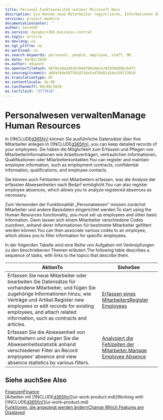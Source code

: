 ```yaml
---
title: Personal-Funktionalität nutzen| Microsoft Docs
description: Sie können neue Mitarbeiter registrieren, Informationen über bestehende Mitarbeiter bearbeiten und Fehlzeiten aufzeichnen und analysieren.
services: project-madeira
documentationcenter: ''
author: SorenGP
ms.service: dynamics365-business-central
ms.topic: article
ms.devlang: na
ms.tgt_pltfrm: na
ms.workload: na
ms.search.keywords: personnel, people, employee, staff, HR
ms.date: 04/01/2020
ms.author: edupont
ms.openlocfilehash: 86f8a20a2d42b7b84f062ddce702930d89bcbd75
ms.sourcegitcommit: a80afd4e5075018716efad76d82a54e158f1392d
ms.translationtype: HT
ms.contentlocale: de-DE
ms.lasthandoff: 09/09/2020
ms.locfileid: "3777616"
---
```

# <a name="manage-human-resources"></a><span data-ttu-id="23357-103">Personalwesen verwalten</span><span class="sxs-lookup"><span data-stu-id="23357-103">Manage Human Resources</span></span>
<span data-ttu-id="23357-104">In [!INCLUDE[d365fin](includes/d365fin_md.md)] können Sie ausführliche Datensätze über Ihre Mitarbeiter anlegen.</span><span class="sxs-lookup"><span data-stu-id="23357-104">In [!INCLUDE[d365fin](includes/d365fin_md.md)], you can keep detailed records of your employees.</span></span> <span data-ttu-id="23357-105">Sie haben die Möglichkeit zum Erfassen und Pflegen von Mitarbeiterinformationen wie Arbeitsverträgen, vertraulichen Informationen, Qualifikationen oder Mitarbeiterkontakten.</span><span class="sxs-lookup"><span data-stu-id="23357-105">You can register and maintain employee information, such as employment contracts, confidential information, qualifications, and employee contacts.</span></span>

<span data-ttu-id="23357-106">Sie können auch Fehlzeiten von Mitarbeitern erfassen, was die Analyse der erfassten Abwesenheiten nach Bedarf ermöglicht.</span><span class="sxs-lookup"><span data-stu-id="23357-106">You can also register employee absences, which allows you to analyze registered absences as necessary.</span></span>

<span data-ttu-id="23357-107">Zum Verwenden der Funktionalität „Personalwesen” müssen zunächst Mitarbeiter und andere Basisdaten eingerichtet werden.</span><span class="sxs-lookup"><span data-stu-id="23357-107">To start using the Human Resources functionality, you must set up employees and other basic information.</span></span> <span data-ttu-id="23357-108">Dann lassen sich einem Mitarbeiter verschiedene Codes zuordnen, anhand derer Informationen für bestimmte Mitarbeiter gefiltert werden können.</span><span class="sxs-lookup"><span data-stu-id="23357-108">You can then associate various codes to an employee, which allows you to filter information for specific employees.</span></span>

<span data-ttu-id="23357-109">In der folgenden Tabelle wird eine Reihe von Aufgaben mit Verknüpfungen zu den beschriebenen Themen erläutert.</span><span class="sxs-lookup"><span data-stu-id="23357-109">The following table describes a sequence of tasks, with links to the topics that describe them.</span></span>

| <span data-ttu-id="23357-110">Aktion</span><span class="sxs-lookup"><span data-stu-id="23357-110">To</span></span> | <span data-ttu-id="23357-111">Siehe</span><span class="sxs-lookup"><span data-stu-id="23357-111">See</span></span> |
| --- | --- |
| <span data-ttu-id="23357-112">Erfassen Sie neue Mitarbeiter oder bearbeiten Sie Datensätze für vorhandene Mitarbeiter, und fügen Sie zugehörige Informationen hinzu, wie Verträge und Artikel.</span><span class="sxs-lookup"><span data-stu-id="23357-112">Register new employees or edit records for existing employees, and attach related information, such as contracts and articles.</span></span> |[<span data-ttu-id="23357-113">Erfassen eines Mitarbeiters</span><span class="sxs-lookup"><span data-stu-id="23357-113">Register Employees</span></span>](hr-how-register-employees.md) |
| <span data-ttu-id="23357-114">Erfassen Sie die Abwesenheit von Mitarbeitern und zeigen Sie die Abwesenheitsstatistik anhand verschiedener Filter an.</span><span class="sxs-lookup"><span data-stu-id="23357-114">Record employees' absence and view absence statistics by various filters.</span></span> |[<span data-ttu-id="23357-115">Analysiert die Fehlzeiten der Mitarbeiter.</span><span class="sxs-lookup"><span data-stu-id="23357-115">Manage Employee Absence</span></span>](hr-how-manage-absence.md) |

## <a name="see-also"></a><span data-ttu-id="23357-116">Siehe auch</span><span class="sxs-lookup"><span data-stu-id="23357-116">See Also</span></span>
[<span data-ttu-id="23357-117">Finanzen</span><span class="sxs-lookup"><span data-stu-id="23357-117">Finance</span></span>](finance.md)  
<span data-ttu-id="23357-118">[Arbeiten mit [!INCLUDE[d365fin](includes/d365fin_md.md)]](ui-work-product.md)</span><span class="sxs-lookup"><span data-stu-id="23357-118">[Working with [!INCLUDE[d365fin](includes/d365fin_md.md)]](ui-work-product.md)</span></span>  
[<span data-ttu-id="23357-119">Funktionen, die angezeigt werden ändern</span><span class="sxs-lookup"><span data-stu-id="23357-119">Change Which Features are Displayed</span></span>](ui-experiences.md)        
